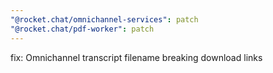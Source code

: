 ```yaml
---
"@rocket.chat/omnichannel-services": patch
"@rocket.chat/pdf-worker": patch
---
```


fix: Omnichannel transcript filename breaking download links
